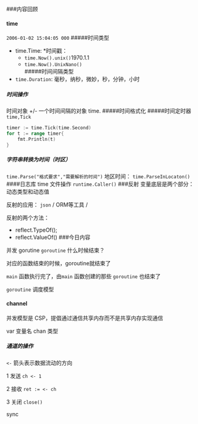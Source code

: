 ###内容回顾
#### time
`2006-01-02 15:04:05 000`
#####时间类型
* time.Time: 
*时间戳：   
   * `time.Now().unix()`1970.1.1
   *  `time.Now().UnixNano()`        
#####时间间隔类型
* `time.Duration`: 毫秒，纳秒，微妙，秒，分钟，小时
##### 时间操作
时间对象 +/- 一个时间间隔的对象
time.
#####时间格式化
#####时间定时器
`time,Tick`

```go
timer := time.Tick(time.Second)
for t := range timer{
    fmt.Println(t)
}
````
##### 字符串转换为时间（时区）
`time.Parse("格式要求","需要解析的时间")`
 地区时间：
    `time.ParseInLocaton()`   
####日志库
time
文件操作
`runtime.Caller()`
###反射
变量底层是两个部分：动态类型和动态值

反射的应用： `json` / ORM等工具 / 

反射的两个方法：
   * reflect.TypeOf(); 
   * reflect.ValueOf()
###今日内容

并发
gorutine
`goroutine` 什么时候结束？

对应的函数结束的时候，goroutine就结束了

`main` 函数执行完了，由`main` 函数创建的那些 `goroutine` 也结束了

`goroutine` 调度模型


#### channel
并发模型是 CSP，提倡通过通信共享内存而不是共享内存实现通信

var 变量名 chan 类型
##### 通道的操作
`<-`
箭头表示数据流动的方向

1 发送 `ch <- 1`

2 接收 `ret := <- ch`

3 关闭 `close()`




sync
